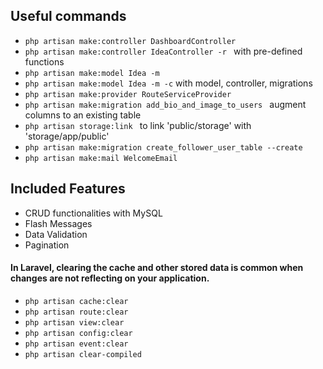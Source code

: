 ## Useful commands
-  `php artisan make:controller DashboardController`
-  `php artisan make:controller IdeaController -r ` with pre-defined functions
-  `php artisan make:model Idea -m`
-  `php artisan make:model Idea -m -c` with model, controller, migrations
-  `php artisan make:provider RouteServiceProvider `
-  `php artisan make:migration add_bio_and_image_to_users ` augment columns to an existing table
-  `php artisan storage:link ` to link 'public/storage' with 'storage/app/public'
-  `php artisan make:migration create_follower_user_table --create `
-  `php artisan make:mail WelcomeEmail `


## Included Features
- CRUD functionalities with MySQL
- Flash Messages
- Data Validation
- Pagination

#### In Laravel, clearing the cache and other stored data is common when changes are not reflecting on your application. 
- ``` php artisan cache:clear ```
- ``` php artisan route:clear ```
- ``` php artisan view:clear ```
- ``` php artisan config:clear ```
- ``` php artisan event:clear ```
- ``` php artisan clear-compiled ```
